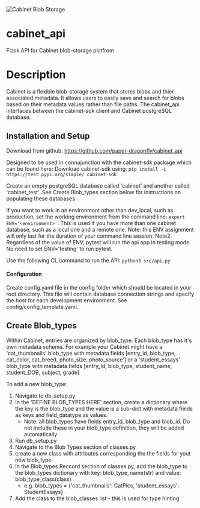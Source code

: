 ![Cabinet Blob Storage](rubix2.jpg)  

# cabinet_api
Flask API for Cabinet blob-storage platfrom 

# Description 
Cabinet is a flexible blob-storage system that stores blobs and thier associated metadata. It allows users to easily save and search for blobs based on their metadata values rather than file paths. The cabinet_api interfaces between the cabinet-sdk client and Cabinet postgreSQL database. 


## Installation and Setup

Download from github: https://github.com/paper-dragonfly/cabinet_api

Designed to be used in connujunction with the cabinet-sdk package which can be found here: Download cabinet-sdk using: ```pip install -i https://test.pypi.org/simple/ cabinet-sdk``` 

Create an empty postgreSQL database called 'cabinet' and another called 'cabinet_test'. See Create Blob_types section below for instructions on populating these databases

If you want to work in an environment other than dev_local, such as production, set the working environment from the command line: ```export ENV='<environment>'```. This is used if you have more than one cabinet database, such as a local one and a remote one. 
Note: this ENV assignment will only last for the duration of your command line session. 
Note2: Regardless of the value of ENV, pytest will run the api app in testing mode. No need to set ENV='testing' to run pytest. 

Use the following CL command to run the API: ```python3 src/api.py```

#### Configuration
Create config.yaml file in the config folder which should be located in your root directory. This file will contain database connection strings and specify the host for each development environment. See config/config_template.yaml.


## Create Blob_types
Within Cabinet, entries are organized by blob_type. Each blob_type has it's own metadata schema. For example your Cabinet might have a 'cat_thumbnails' blob_type with metadata fields [entry_id, blob_type, cat_color, cat_breed, photo_size, photo_source'] or a 'student_essays' blob_type with metadata fields [entry_id, blob_type, student_name, student_DOB, subject, grade]

To add a new blob_type:
1. Navigate to db_setup.py 
2. In the 'DEFINE BLOB_TYPES HERE' section, create a dictionary where the key is the blob_type and the value is a sub-dict with metadata fields as keys and field_datatype as values. 
    * Note: all blob_types have fields entry_id, blob_type and blob_id. Do not include these in your blob_type definition, they will be added automatically 
3. Run db_setup.py 
4. Navigate to the Blob Types section of classes.py  
5. create a new class with attributes corresponding the the fields for yout new blob_type
6. In the Blob_types Reccord section of classes.py, add the blob_type to the blob_types dictionary with key: blob_type_name(str) and value: blob_type_class(class)  
    * e.g. blob_types = {'cat_thumbnails': CatPics, 'student_essays': StudentEssays}
7. Add the class to the blob_classes list - this is used for type hinting 



